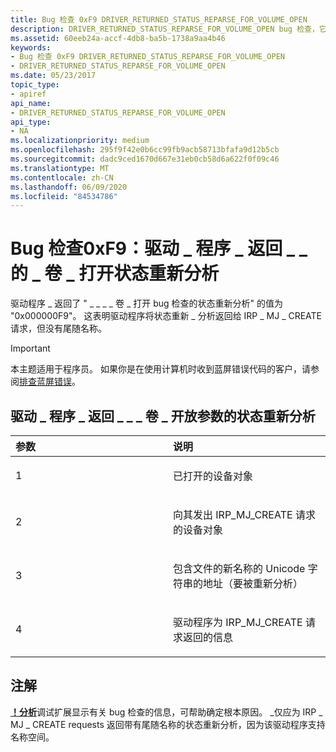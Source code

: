 ```yaml
---
title: Bug 检查 0xF9 DRIVER_RETURNED_STATUS_REPARSE_FOR_VOLUME_OPEN
description: DRIVER_RETURNED_STATUS_REPARSE_FOR_VOLUME_OPEN bug 检查，它指示驱动程序返回的 STATUS_REPARSE 到 IRP_MJ_CREATE 请求，但没有尾随名称。
ms.assetid: 60eeb24a-accf-4db8-ba5b-1738a9aa4b46
keywords:
- Bug 检查 0xF9 DRIVER_RETURNED_STATUS_REPARSE_FOR_VOLUME_OPEN
- DRIVER_RETURNED_STATUS_REPARSE_FOR_VOLUME_OPEN
ms.date: 05/23/2017
topic_type:
- apiref
api_name:
- DRIVER_RETURNED_STATUS_REPARSE_FOR_VOLUME_OPEN
api_type:
- NA
ms.localizationpriority: medium
ms.openlocfilehash: 295f9f42e0b6cc99fb9acb58713bfafa9d12b5cb
ms.sourcegitcommit: dadc9ced1670d667e31eb0cb58d6a622f0f09c46
ms.translationtype: MT
ms.contentlocale: zh-CN
ms.lasthandoff: 06/09/2020
ms.locfileid: "84534786"
---
```

# <a name="bug-check-0xf9-driver_returned_status_reparse_for_volume_open"></a>Bug 检查0xF9：驱动 \_ 程序 \_ 返回 \_ \_ 的 \_ 卷 \_ 打开状态重新分析


驱动程序 \_ 返回了 " \_ \_ \_ \_ 卷 \_ 打开 bug 检查的状态重新分析" 的值为 "0x000000F9"。 这表明驱动程序将状态重新 \_ 分析返回给 IRP \_ MJ \_ CREATE 请求，但没有尾随名称。

> [!IMPORTANT]
> 本主题适用于程序员。 如果你是在使用计算机时收到蓝屏错误代码的客户，请参阅[排查蓝屏错误](https://www.windows.com/stopcode)。


## <a name="driver_returned_status_reparse_for_volume_open-parameters"></a>驱动 \_ 程序 \_ 返回 \_ \_ \_ 卷 \_ 开放参数的状态重新分析


<table>
<colgroup>
<col width="50%" />
<col width="50%" />
</colgroup>
<thead>
<tr class="header">
<th align="left">参数</th>
<th align="left">说明</th>
</tr>
</thead>
<tbody>
<tr class="odd">
<td align="left"><p>1</p></td>
<td align="left"><p>已打开的设备对象</p></td>
</tr>
<tr class="even">
<td align="left"><p>2</p></td>
<td align="left"><p>向其发出 IRP_MJ_CREATE 请求的设备对象</p></td>
</tr>
<tr class="odd">
<td align="left"><p>3</p></td>
<td align="left"><p>包含文件的新名称的 Unicode 字符串的地址（要被重新分析）</p></td>
</tr>
<tr class="even">
<td align="left"><p>4</p></td>
<td align="left"><p>驱动程序为 IRP_MJ_CREATE 请求返回的信息</p></td>
</tr>
</tbody>
</table>

 

<a name="remarks"></a>注解
-------

[**！分析**](-analyze.md)调试扩展显示有关 bug 检查的信息，可帮助确定根本原因。
\_仅应为 IRP \_ MJ \_ CREATE requests 返回带有尾随名称的状态重新分析，因为该驱动程序支持名称空间。

 

 




